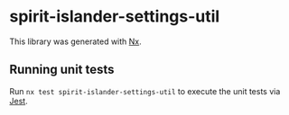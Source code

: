 # spirit-islander-settings-util

This library was generated with [Nx](https://nx.dev).

## Running unit tests

Run `nx test spirit-islander-settings-util` to execute the unit tests via [Jest](https://jestjs.io).
